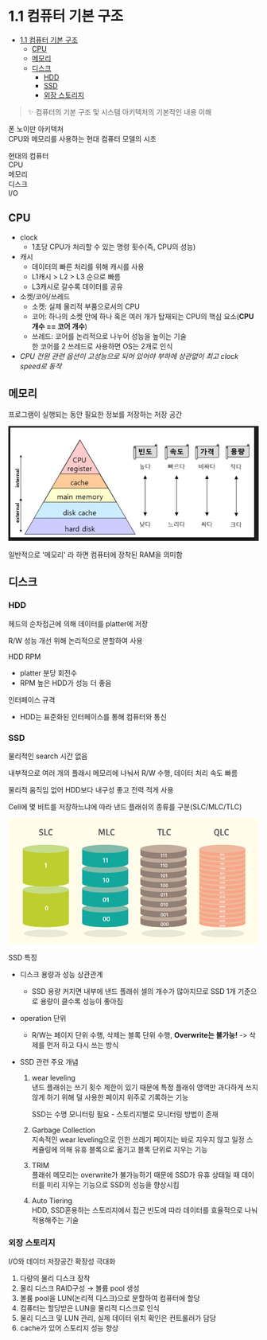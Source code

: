 # 1.1 컴퓨터 기본 구조

- [1.1 컴퓨터 기본 구조](#11-컴퓨터-기본-구조)
  - [CPU](#cpu)
  - [메모리](#메모리)
  - [디스크](#디스크)
    - [HDD](#hdd)
    - [SSD](#ssd)
    - [외장 스토리지](#외장-스토리지)


> ✨ 컴퓨터의 기본 구조 및 시스템 아키텍처의 기본적인 내용 이해

폰 노이만 아키텍처\
    CPU와 메모리를 사용하는 현대 컴퓨터 모델의 시초

현대의 컴퓨터\
    CPU\
    메모리\
    디스크\
    I/O

## CPU

* clock
    * 1초당 CPU가 처리할 수 있는 명령 횟수(즉, CPU의 성능)
* 캐시
    * 데이터의 빠른 처리를 위해 캐시를 사용
    * L1캐시 > L2 > L3 순으로 빠름
    * L3캐시로 갈수록 데이터를 공유
* 소켓/코어/쓰레드
    * 소켓: 실제 물리적 부품으로서의 CPU
    * 코어: 하나의 소켓 안에 하나 혹은 여러 개가 탑재되는 CPU의 핵심 요소(__CPU개수 == 코어 개수__)
    * 쓰레드: 코어를 논리적으로 나누어 성능을 높이는 기술\
    한 코어를 2 쓰레드로 사용하면 OS는 2개로 인식
* _CPU 전원 관련 옵션이 고성능으로 되어 있어야 부하에 상관없이 최고 clock speed로 동작_

## 메모리

프로그램이 실행되는 동안 필요한 정보를 저장하는 저장 공간

![저장장치 계층 구조](../../img/memory_structure.png "저장장치의 계층 구조 (https://jobdong7757.tistory.com/17)")

일반적으로 '메모리' 라 하면 컴퓨터에 장착된 RAM을 의미함

## 디스크

### HDD

헤드의 순차접근에 의해 데이터를 platter에 저장

R/W 성능 개선 위해 논리적으로 분할하여 사용

HDD RPM
* platter 분당 회전수
* RPM 높은 HDD가 성능 더 좋음

인터페이스 규격
* HDD는 표준화된 인터페이스를 통해 컴퓨터와 통신

### SSD

물리적인 search 시간 없음

내부적으로 여러 개의 플래시 메모리에 나눠서 R/W 수행, 데이터 처리 속도 빠름

물리적 움직임 없어 HDD보다 내구성 좋고 전력 적게 사용

Cell에 몇 비트를 저장하느냐에 따라 낸드 플래쉬의 종류를 구분(SLC/MLC/TLC)

![낸드 플래쉬 종류](../../img/ssd_type.jpg "낸드 플래쉬 종류 (https://www.ssim.pe.kr/community/useful/25)")

SSD 특징
* 디스크 용량과 성능 상관관계
    * SSD 용량 커지면 내부에 낸드 플래쉬 셀의 개수가 많아지므로 SSD 1개 기준으로 용량이 클수록 성능이 좋아짐
* operation 단위
    * R/W는 페이지 단위 수행, 삭제는 블록 단위 수행, __Overwrite는 불가능!__ -> 삭제를 먼저 하고 다시 쓰는 방식

* SSD 관련 주요 개념

    1. wear leveling\
        낸드 플래쉬는 쓰기 횟수 제한이 있기 때문에 특정 플래쉬 영역만 과다하게 쓰지 않게 하기 위해 덜 사용한 페이지 위주로 기록하는 기능

        SSD는 수명 모니터링 필요 - 스토리지별로 모니터링 방법이 존재
    2. Garbage Collection\
        지속적인 wear leveling으로 인한 쓰레기 페이지는 바로 지우지 않고 일정 스케쥴링에 의해 유휴 블록으로 옮기고 블록 단위로 지우는 기능
    3. TRIM\
        플래쉬 메모리는 overwrite가 불가능하기 때문에 SSD가 유휴 상태일 때 데이터를 미리 지우는 기능으로 SSD의 성능을 향상시킴
    4. Auto Tiering\
        HDD, SSD혼용하는 스토리지에서 접근 빈도에 따라 데이터를 효율적으로 나눠 적용해주는 기술

### 외장 스토리지

I/O와 데이터 저장공간 확장성 극대화

1. 다량의 물리 디스크 장착
2. 물리 디스크 RAID구성 $\to$ 볼륨 pool 생성
3. 볼륨 pool을 LUN(논리적 디스크)으로 분할하여 컴퓨터에 할당
4. 컴퓨터는 할당받은 LUN을 물리적 디스크로 인식
5. 물리 디스크 및 LUN 관리, 실제 데이터 위치 확인은 컨트롤러가 담당
6. cache가 있어 스토리지 성능 향상